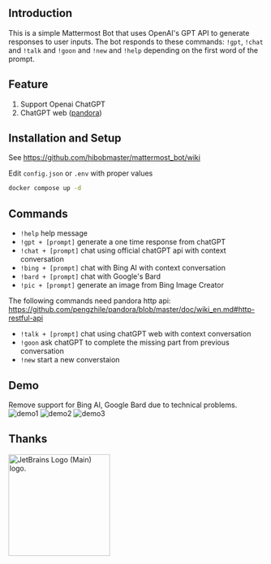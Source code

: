 ## Introduction

This is a simple Mattermost Bot that uses OpenAI's GPT API to generate responses to user inputs. The bot responds to these commands: `!gpt`, `!chat` and `!talk` and `!goon` and `!new` and  `!help` depending on the first word of the prompt.

## Feature

1. Support Openai ChatGPT
3. ChatGPT web ([pandora](https://github.com/pengzhile/pandora))
## Installation and Setup

See https://github.com/hibobmaster/mattermost_bot/wiki

Edit `config.json` or `.env` with proper values

```sh
docker compose up -d
```

## Commands

- `!help` help message
- `!gpt + [prompt]` generate a one time response from chatGPT
- `!chat + [prompt]` chat using official chatGPT api with context conversation
- `!bing + [prompt]` chat with Bing AI with context conversation
- `!bard + [prompt]` chat with Google's Bard
- `!pic + [prompt]` generate an image from Bing Image Creator

The following commands need pandora http api: https://github.com/pengzhile/pandora/blob/master/doc/wiki_en.md#http-restful-api
- `!talk + [prompt]` chat using chatGPT web with context conversation
- `!goon` ask chatGPT to complete the missing part from previous conversation
- `!new` start a new converstaion 

## Demo
Remove support for Bing AI, Google Bard due to technical problems.
![demo1](https://i.imgur.com/XRAQB4B.jpg)
![demo2](https://i.imgur.com/if72kyH.jpg)
![demo3](https://i.imgur.com/GHczfkv.jpg)

## Thanks
<a href="https://jb.gg/OpenSourceSupport" target="_blank">
<img src="https://resources.jetbrains.com/storage/products/company/brand/logos/jb_beam.png" alt="JetBrains Logo (Main) logo." width="200" height="200">
</a>
